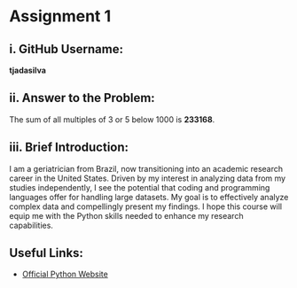 # Assignment 1

## i. GitHub Username:
**tjadasilva**

## ii. Answer to the Problem:
The sum of all multiples of 3 or 5 below 1000 is **233168**.

## iii. Brief Introduction:
I am a geriatrician from Brazil, now transitioning into an academic research career in the United States. Driven by my interest in analyzing data from my studies independently, I see the potential that coding and programming languages offer for handling large datasets. My goal is to effectively analyze complex data and compellingly present my findings. I hope this course will equip me with the Python skills needed to enhance my research capabilities.

## Useful Links:
- [Official Python Website](https://www.python.org)
